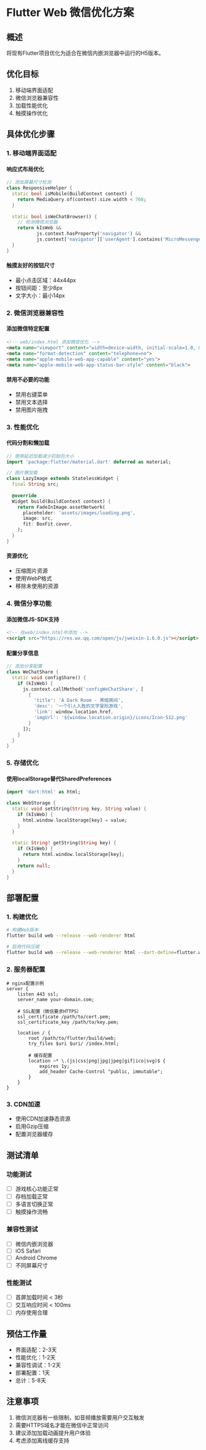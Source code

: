 # Flutter Web 微信优化方案

## 概述
将现有Flutter项目优化为适合在微信内嵌浏览器中运行的H5版本。

## 优化目标
1. 移动端界面适配
2. 微信浏览器兼容性
3. 加载性能优化
4. 触摸操作优化

## 具体优化步骤

### 1. 移动端界面适配

#### 响应式布局优化
```dart
// 添加屏幕尺寸检测
class ResponsiveHelper {
  static bool isMobile(BuildContext context) {
    return MediaQuery.of(context).size.width < 768;
  }
  
  static bool isWeChatBrowser() {
    // 检测微信浏览器
    return kIsWeb && 
           js.context.hasProperty('navigator') &&
           js.context['navigator']['userAgent'].contains('MicroMessenger');
  }
}
```

#### 触摸友好的按钮尺寸
- 最小点击区域：44x44px
- 按钮间距：至少8px
- 文字大小：最小14px

### 2. 微信浏览器兼容性

#### 添加微信特定配置
```html
<!-- web/index.html 添加微信优化 -->
<meta name="viewport" content="width=device-width, initial-scale=1.0, maximum-scale=1.0, user-scalable=no">
<meta name="format-detection" content="telephone=no">
<meta name="apple-mobile-web-app-capable" content="yes">
<meta name="apple-mobile-web-app-status-bar-style" content="black">
```

#### 禁用不必要的功能
- 禁用右键菜单
- 禁用文本选择
- 禁用图片拖拽

### 3. 性能优化

#### 代码分割和懒加载
```dart
// 使用延迟加载减少初始包大小
import 'package:flutter/material.dart' deferred as material;

// 图片懒加载
class LazyImage extends StatelessWidget {
  final String src;
  
  @override
  Widget build(BuildContext context) {
    return FadeInImage.assetNetwork(
      placeholder: 'assets/images/loading.png',
      image: src,
      fit: BoxFit.cover,
    );
  }
}
```

#### 资源优化
- 压缩图片资源
- 使用WebP格式
- 移除未使用的资源

### 4. 微信分享功能

#### 添加微信JS-SDK支持
```html
<!-- 在web/index.html中添加 -->
<script src="https://res.wx.qq.com/open/js/jweixin-1.6.0.js"></script>
```

#### 配置分享信息
```dart
// 添加分享配置
class WeChatShare {
  static void configShare() {
    if (kIsWeb) {
      js.context.callMethod('configWeChatShare', [
        {
          'title': 'A Dark Room - 黑暗房间',
          'desc': '一个引人入胜的文字冒险游戏',
          'link': window.location.href,
          'imgUrl': '${window.location.origin}/icons/Icon-512.png'
        }
      ]);
    }
  }
}
```

### 5. 存储优化

#### 使用localStorage替代SharedPreferences
```dart
import 'dart:html' as html;

class WebStorage {
  static void setString(String key, String value) {
    if (kIsWeb) {
      html.window.localStorage[key] = value;
    }
  }
  
  static String? getString(String key) {
    if (kIsWeb) {
      return html.window.localStorage[key];
    }
    return null;
  }
}
```

## 部署配置

### 1. 构建优化
```bash
# 构建Web版本
flutter build web --release --web-renderer html

# 启用代码压缩
flutter build web --release --web-renderer html --dart-define=flutter.web.use_skia=false
```

### 2. 服务器配置
```nginx
# nginx配置示例
server {
    listen 443 ssl;
    server_name your-domain.com;
    
    # SSL配置（微信要求HTTPS）
    ssl_certificate /path/to/cert.pem;
    ssl_certificate_key /path/to/key.pem;
    
    location / {
        root /path/to/flutter/build/web;
        try_files $uri $uri/ /index.html;
        
        # 缓存配置
        location ~* \.(js|css|png|jpg|jpeg|gif|ico|svg)$ {
            expires 1y;
            add_header Cache-Control "public, immutable";
        }
    }
}
```

### 3. CDN加速
- 使用CDN加速静态资源
- 启用Gzip压缩
- 配置浏览器缓存

## 测试清单

### 功能测试
- [ ] 游戏核心功能正常
- [ ] 存档加载正常
- [ ] 多语言切换正常
- [ ] 触摸操作流畅

### 兼容性测试
- [ ] 微信内嵌浏览器
- [ ] iOS Safari
- [ ] Android Chrome
- [ ] 不同屏幕尺寸

### 性能测试
- [ ] 首屏加载时间 < 3秒
- [ ] 交互响应时间 < 100ms
- [ ] 内存使用合理

## 预估工作量
- 界面适配：2-3天
- 性能优化：1-2天
- 兼容性调试：1-2天
- 部署配置：1天
- 总计：5-8天

## 注意事项
1. 微信浏览器有一些限制，如音频播放需要用户交互触发
2. 需要HTTPS域名才能在微信中正常访问
3. 建议添加加载动画提升用户体验
4. 考虑添加离线缓存支持
